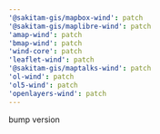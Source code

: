 ```yaml
---
'@sakitam-gis/mapbox-wind': patch
'@sakitam-gis/maplibre-wind': patch
'amap-wind': patch
'bmap-wind': patch
'wind-core': patch
'leaflet-wind': patch
'@sakitam-gis/maptalks-wind': patch
'ol-wind': patch
'ol5-wind': patch
'openlayers-wind': patch
---
```


bump version
